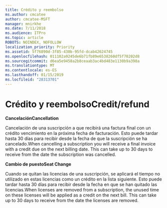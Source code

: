 ```yaml
---
title: Crédito y reembolso
ms.author: cmcatee
author: cmcatee-MSFT
manager: mnirkhe
ms.date: 7/11/2018
ms.audience: ITPro
ms.topic: article
ROBOTS: NOINDEX, NOFOLLOW
localization_priority: Priority
ms.assetid: 5f76890d-3f85-430b-95fd-dcab42624745
ms.openlocfilehash: 011102a9245de6b71fb89e6538260df5f70202d8
ms.sourcegitcommit: d6ea5e9458a2b8ceaab3ac4bd483e1130b9a398a
ms.translationtype: MT
ms.contentlocale: es-ES
ms.lasthandoff: 01/15/2019
ms.locfileid: "28313701"
---
```

# <a name="creditrefund"></a><span data-ttu-id="46055-102">Crédito y reembolso</span><span class="sxs-lookup"><span data-stu-id="46055-102">Credit/refund</span></span>

 <span data-ttu-id="46055-103">**Cancelación**</span><span class="sxs-lookup"><span data-stu-id="46055-103">**Cancellation**</span></span>
  
<span data-ttu-id="46055-p101">Cancelación de una suscripción a que recibirá una factura final con un crédito vencimiento en la próxima fecha de facturación. Esto puede tardar hasta 30 días para recibir desde la fecha de que la suscripción se ha cancelado.</span><span class="sxs-lookup"><span data-stu-id="46055-p101">When cancelling a subscription you will receive a final invoice with a credit due on the next billing date. This can take up to 30 days to receive from the date the subscription was cancelled.</span></span>
  
 <span data-ttu-id="46055-106">**Cambio de puesto**</span><span class="sxs-lookup"><span data-stu-id="46055-106">**Seat Change**</span></span>
  
<span data-ttu-id="46055-p102">Cuando se quitan las licencias de una suscripción, se aplicará el tiempo no utilizado en estas licencias como un crédito en la lista siguiente. Esto puede tardar hasta 30 días para recibir desde la fecha en que se han quitado las licencias.</span><span class="sxs-lookup"><span data-stu-id="46055-p102">When licenses are removed from a subscription, the unused time on these licenses will be applied as a credit on the next bill. This can take up to 30 days to receive from the date the licenses are removed.</span></span>
  

